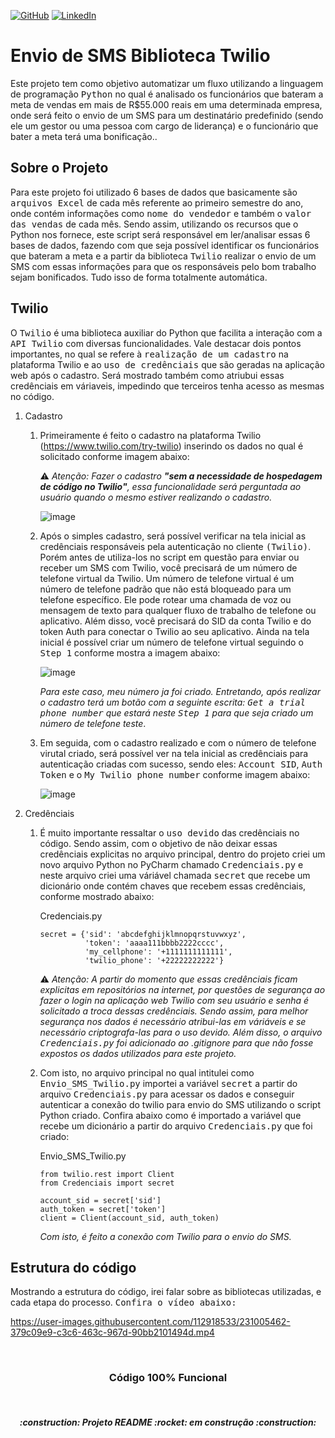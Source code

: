[![GitHub](https://img.shields.io/github/license/jdeveloperanalyst/Analise-de-Dados)](https://github.com/jdeveloperanalyst/Analise-de-Dados/blob/master/LICENSE)
[![LinkedIn](https://img.shields.io/badge/-LinkedIn-05122A?style=flat&logo=linkedin)](https://www.linkedin.com/in/jonatas-silva-dev-6a6f6e/)
# Envio de SMS Biblioteca Twilio

Este projeto tem como objetivo automatizar um fluxo utilizando a linguagem de programação <kbd>Python</kbd> no qual é analisado os funcionários que bateram a meta de vendas em mais de R$55.000 reais em uma determinada empresa, onde será feito o envio de um SMS para um destinatário predefinido (sendo ele um gestor ou uma pessoa com cargo de liderança) e o funcionário que bater a meta terá uma bonificação..
<br>

## Sobre o Projeto

Para este projeto foi utilizado 6 bases de dados que basicamente são <kbd>arquivos Excel</kbd> de cada mês referente ao primeiro semestre do ano, onde contém informações como <kbd>nome do vendedor</kbd> e também o <kbd>valor das vendas</kbd> de cada mês. Sendo assim, utilizando os recursos que o Python nos fornece, este script será responsável em ler/analisar essas 6 bases de dados, fazendo com que seja possível identificar os funcionários que bateram a meta e a partir da biblioteca <kbd>Twilio</kbd> realizar o envio de um SMS com essas informações para que os responsáveis pelo bom trabalho sejam bonificados. Tudo isso de forma totalmente automática.

## Twilio

O <kbd>Twilio</kbd> é uma biblioteca auxiliar do Python que facilita a interação com a <kbd>API Twilio</kbd> com diversas funcionalidades. Vale destacar dois pontos importantes, no qual se refere à <kbd>realização de um cadastro</kbd> na plataforma Twilio e ao <kbd>uso de credênciais</kbd> que são geradas na aplicação web após o cadastro. Será mostrado também como atriubui essas credênciais em váriaveis, impedindo que terceiros tenha acesso as mesmas no código.

1. Cadastro
   1. Primeiramente é feito o cadastro na plataforma Twilio (https://www.twilio.com/try-twilio) inserindo os dados no qual é solicitado conforme imagem abaixo:

      ⚠️ _Atenção: Fazer o cadastro **"sem a necessidade de hospedagem de código no Twilio"**, essa funcionalidade será perguntada ao usuário quando o mesmo estiver realizando o cadastro._ 
   
       ![image](https://user-images.githubusercontent.com/112918533/230236529-5376f5c1-fa3c-467f-8eba-472e0f440d1e.png)
      
   2. Após o simples cadastro, será possível verificar na tela inicial as credênciais responsáveis pela autenticação no cliente <kbd>(Twilio)</kbd>. Porém antes de utiliza-los no script em questão para enviar ou receber um SMS com Twilio, você precisará de um número de telefone virtual da Twilio. Um número de telefone virtual é um número de telefone padrão que não está bloqueado para um telefone específico. Ele pode rotear uma chamada de voz ou mensagem de texto para qualquer fluxo de trabalho de telefone ou aplicativo. Além disso, você precisará do SID da conta Twilio e do token Auth para conectar o Twilio ao seu aplicativo. Ainda na tela inicial é possível criar um número de telefone virtual seguindo o <kbd>Step 1</kbd> conforme mostra a imagem abaixo:

      ![image](https://user-images.githubusercontent.com/112918533/230239805-5004088e-9674-4ac3-b130-98562c2e8cd1.png)
   
      _Para este caso, meu número ja foi criado. Entretando, após realizar o cadastro terá um botão com a seguinte escrita: <kbd>Get a trial phone number</kbd> que estará neste <kbd>Step 1</kbd> para que seja criado um número de telefone teste_.
      
   3. Em seguida, com o cadastro realizado e com o número de telefone virutal criado, será possível ver na tela inicial as credênciais para autenticação criadas com sucesso, sendo eles: <kbd>Account SID</kbd>, <kbd>Auth Token</kbd> e o <kbd>My Twilio phone number</kbd> conforme imagem abaixo:

      ![image](https://user-images.githubusercontent.com/112918533/230244611-5fe59d3b-e403-4099-96f0-a4dbbc1305b2.png)

2. Credênciais
   1. É muito importante ressaltar o <kbd>uso devido</kbd> das credênciais no código. Sendo assim, com o objetivo de não deixar essas credênciais explicitas no arquivo principal, dentro do projeto criei um novo arquivo Python no PyCharm chamado <kbd>Credenciais.py</kbd> e neste arquivo criei uma váriável chamada <kbd>secret</kbd> que recebe um dicionário onde contém chaves que recebem essas credênciais, conforme mostrado abaixo: 
   
      Credenciais.py
      ```
      secret = {'sid': 'abcdefghijklmnopqrstuvwxyz',
                'token': 'aaaa111bbbb2222cccc',
                'my_cellphone': '+1111111111111',
                'twilio_phone': '+22222222222'}
       ```
       ⚠️ _Atenção: A partir do momento que essas credênciais ficam explicitas em repositórios na internet, por questões de segurança ao fazer o login na aplicação web Twilio com seu usuário e senha é solicitado a troca dessas credênciais. Sendo assim, para melhor segurança nos dados é necessário atribui-las em váriáveis e se necessário criptografa-las para o uso devido. Além disso, o arquivo <kbd>Credenciais.py</kbd> foi adicionado ao .gitignore para que não fosse expostos os dados utilizados para este projeto._
    
    2. Com isto, no arquivo principal no qual intitulei como <kbd>Envio_SMS_Twilio.py</kbd> importei a variável <kbd>secret</kbd> a partir do arquivo <kbd>Credenciais.py</kbd> para acessar os dados e conseguir autenticar a conexão do twilio para envio do SMS utilizando o script Python criado. Confira abaixo como é importado a variável que recebe um dicionário a partir do arquivo <kbd>Credenciais.py</kbd> que foi criado:
   
       Envio_SMS_Twilio.py
       ```
       from twilio.rest import Client
       from Credenciais import secret
       
       account_sid = secret['sid']
       auth_token = secret['token']
       client = Client(account_sid, auth_token)
       ```
       _Com isto, é feito a conexão com Twilio para o envio do SMS._
       
## Estrutura do código

Mostrando a estrutura do código, irei falar sobre as bibliotecas utilizadas, e cada etapa do processo. <kbd>Confira o vídeo abaixo:</kdb> 


https://user-images.githubusercontent.com/112918533/231005462-379c09e9-c3c6-463c-967d-90bb2101494d.mp4



<br>
<h3 align="center">
Código 100% Funcional
</h3>

<br>
<h5 align="center">
  :construction: Projeto README :rocket: em construção :construction:
</h5>

